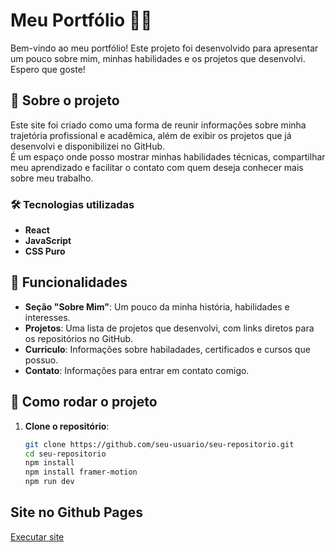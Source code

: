 # Meu Portfólio 👨‍💻

Bem-vindo ao meu portfólio! Este projeto foi desenvolvido para apresentar um pouco sobre mim, minhas habilidades e os projetos que desenvolvi. Espero que goste!

## 📜 Sobre o projeto

Este site foi criado como uma forma de reunir informações sobre minha trajetória profissional e acadêmica, além de exibir os projetos que já desenvolvi e disponibilizei no GitHub.  
É um espaço onde posso mostrar minhas habilidades técnicas, compartilhar meu aprendizado e facilitar o contato com quem deseja conhecer mais sobre meu trabalho.

### 🛠️ Tecnologias utilizadas

- **React**  
- **JavaScript**  
- **CSS Puro**

## 🌟 Funcionalidades

- **Seção "Sobre Mim"**: Um pouco da minha história, habilidades e interesses.  
- **Projetos**: Uma lista de projetos que desenvolvi, com links diretos para os repositórios no GitHub.
- **Curriculo**: Informações sobre habiladades, certificados e cursos que possuo.  
- **Contato**: Informações para entrar em contato comigo.

## 🚀 Como rodar o projeto

1. **Clone o repositório**:  
   ```bash
   git clone https://github.com/seu-usuario/seu-repositorio.git
   cd seu-repositorio
   npm install
   npm install framer-motion
   npm run dev

## Site no Github Pages

[Executar site](https://lucasdgcks.github.io/Meu-Portfolio/)

   
